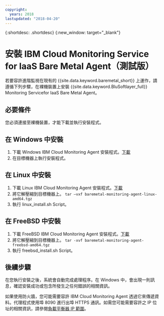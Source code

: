 ```yaml
---
copyright:
  years: 2018
lastupdated: "2018-04-20"
---
```


{:shortdesc: .shortdesc}
{:new_window: target="_blank"}

# 安裝 IBM Cloud Monitoring Service for IaaS Bare Metal Agent（測試版）

若要容許進階監視在現有的 {{site.data.keyword.baremetal_short}} 上運作，請遵循下列步驟，在裸機裝置上安裝 {{site.data.keyword.BluSoftlayer_full}} Monitoring Servicefor IaaS Bare Metal Agent。

## 必要條件
您必須連接至裸機裝置，才能下載並執行安裝程式。

## 在 Windows 中安裝

1. 下載 Windows IBM Cloud Monitoring Agent 安裝程式。[下載](http://downloads.service.softlayer.com/ibm-monitoring-baremetal-agent/latest/baremetal-monitoring-agent-windows-amd64.msi)
2. 在目標機器上執行安裝程式。 

## 在 Linux 中安裝

1. 下載 Linux IBM Cloud Monitoring Agent 安裝程式。[下載](http://downloads.service.softlayer.com/ibm-monitoring-baremetal-agent/latest/baremetal-monitoring-agent-linux-amd64.tgz)
2. 將它解壓縮到目標機器上。
  `tar –vxf baremetal-monitoring-agent-linux-amd64.tgz`
3. 執行 linux_install.sh Script。

        
## 在 FreeBSD 中安裝
1. 下載 FreeBSD IBM Cloud Monitoring Agent 安裝程式。[下載](http://downloads.service.softlayer.com/ibm-monitoring-baremetal-agent/latest/baremetal-monitoring-agent-freebsd-amd64.tgz)
2. 將它解壓縮到目標機器上。
       `tar -xvf baremetal-monitoring-agent-freebsd-amd64.tgz`
3. 執行 freebsd_install.sh Script。 

## 後續步驟

在您執行安裝之後，系統會自動完成處理程序。在 Windows 中，會出現一則訊息，確認安裝成功或包含所發生之任何錯誤的相關資訊。

如果使用防火牆，您可能需要容許 IBM Cloud Monitoring Agent 透過它來傳遞資料。代理程式使用埠 8090 進行出埠 HTTPS 通訊。如需您可能需要容許之 IP 位址的相關資訊，請參閱[負載平衡器 IP 範圍](https://console.bluemix.net/docs/infrastructure/hardware-firewall-dedicated/ips.html#load-balancer-ips)。
